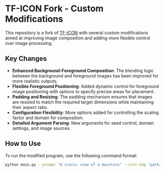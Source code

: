 # TF-ICON Fork - Custom Modifications

This repository is a fork of [TF-ICON](https://github.com/original-repo/TF-ICON) with several custom modifications aimed at improving image composition and adding more flexible control over image processing.

## Key Changes
- **Enhanced Background-Foreground Composition**: The blending logic between the background and foreground images has been improved for more realistic outputs.
- **Flexible Foreground Positioning**: Added dynamic control for foreground image positioning with options to specify precise areas for placement.
- **Padding and Resizing**: The padding mechanism ensures that images are resized to match the required target dimensions while maintaining their aspect ratio.
- **Configuration Flexibility**: More options added for controlling the scaling factor and domain for composition.
- **Detailed Argument Parsing**: New arguments for seed control, domain settings, and image sources.

## How to Use
To run the modified program, use the following command format:
```bash
python main.py --prompt "A scenic view of a mountain" --init-img "path/to/background.jpg" --ref-img "path/to/foreground.png" --seg "path/to/segmentation.png" --scale 2.5 --outdir "./output"
